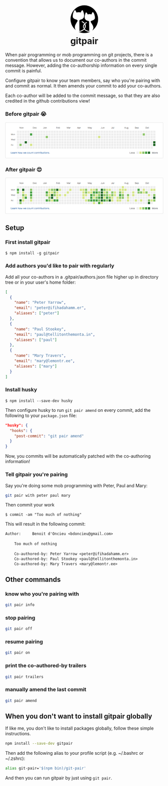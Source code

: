 <h1 align="center">
    <img src=https://github.com/bdo/gitpair/raw/master/docs/logo.png width=90><br>
    gitpair
</h1>

When pair programming or mob programming on git projects, there is a convention that allows us to document our co-authors in the commit message.
However, adding the co-authorship information on every single commit is painful.

Configure gitpair to know your team members, say who you're pairing with and commit as normal. It then amends your commit to add your co-authors.

Each co-author will be added to the commit message, so that they are also credited in the github contributions view!

### Before gitpair :sob:

![before](https://github.com/bdo/gitpair/raw/master/docs/before-gitpair.png)

### After gitpair :heart_eyes:

![after](https://github.com/bdo/gitpair/raw/master/docs/after-gitpair.png)

## Setup

### First install gitpair

```
$ npm install -g gitpair
```

### Add authors you'd like to pair with regularly

Add all your co-authors in a .gitpair/authors.json file higher up in directory tree or in your user's home folder:

```json
[
  {
    "name": "Peter Yarrow",
    "email": "peter@ifihadahamm.er",
    "aliases": ["peter"]
  },
  {
    "name": "Paul Stookey",
    "email": "paul@tellitonthemonta.in",
    "aliases": ["paul"]
  },
  {
    "name": "Mary Travers",
    "email": "mary@lemontr.ee",
    "aliases": ["mary"]
  }
]
```

### Install husky

```
$ npm install --save-dev husky
```

Then configure husky to run `git pair amend` on every commit, add the following to your `package.json` file:

```json
"husky": {
  "hooks": {
    "post-commit": "git pair amend"
  }
}
```

Now, you commits will be automatically patched with the co-authoring information!

### Tell gitpair you're pairing

Say you're doing some mob programming with Peter, Paul and Mary:

```bash
git pair with peter paul mary
```

Then commit your work

```
$ commit -am "Too much of nothing"
```

This will result in the following commit:

```
Author:     Benoit d'Oncieu <bdoncieu@gmail.com>

    Too much of nothing

    Co-authored-by: Peter Yarrow <peter@ifihadahamm.er>
    Co-authored-by: Paul Stookey <paul@tellitonthemonta.in>
    Co-authored-by: Mary Travers <mary@lemontr.ee>
```

## Other commands

### know who you're pairing with

```bash
git pair info
```

### stop pairing

```bash
git pair off
```

### resume pairing

```bash
git pair on
```

### print the co-authored-by trailers

```bash
git pair trailers
```

### manually amend the last commit

```bash
git pair amend
```

## When you don't want to install gitpair globally

If like me, you don't like to install packages globally, follow these simple instructions.

```bash
npm install --save-dev gitpair
```

Then add the following alias to your profile script (e.g. ~/.bashrc or ~/.zshrc):

```bash
alias git-pair='$(npm bin)/git-pair'
```

And then you can run gitpair by just using `git pair`.
